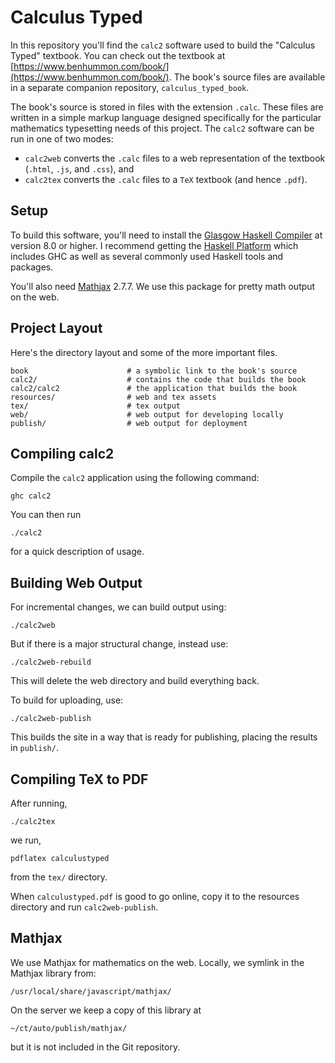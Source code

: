 
# Calculus Typed #

In this repository you'll find the `calc2` software used to build
the "Calculus Typed" textbook. You can check out the textbook at
[https://www.benhummon.com/book/](https://www.benhummon.com/book/).
The book's source files are available
in a separate companion repository, `calculus_typed_book`.

The book's source is stored in files with the extension `.calc`. These files
are written in a simple markup language designed specifically for the particular
mathematics typesetting needs of this project. The `calc2` software can be run in
one of two modes:
* `calc2web` converts the `.calc` files to a web representation of
the textbook (`.html`, `.js`, and `.css`), and
* `calc2tex` converts the `.calc` files to a `TeX` textbook (and hence `.pdf`).


## Setup ##

To build this software, you'll need to install the [Glasgow Haskell Compiler](https://www.haskell.org/ghc/) at version 8.0 or higher. I recommend getting the [Haskell Platform](https://www.haskell.org/platform/) which includes GHC as well as several commonly used Haskell tools and packages.

You'll also need [Mathjax](https://www.mathjax.org/) 2.7.7. We use this package
for pretty math output on the web.


## Project Layout ##

Here's the directory layout and some of the more important files.

    book                      # a symbolic link to the book's source
    calc2/                    # contains the code that builds the book
    calc2/calc2               # the application that builds the book
    resources/                # web and tex assets
    tex/                      # tex output
    web/                      # web output for developing locally
    publish/                  # web output for deployment


## Compiling calc2 ##

Compile the `calc2` application using the following command:

    ghc calc2

You can then run

    ./calc2

for a quick description of usage.


## Building Web Output ##

For incremental changes, we can build output using:

    ./calc2web

But if there is a major structural change, instead use:

    ./calc2web-rebuild

This will delete the web directory and build everything back.

To build for uploading, use:

    ./calc2web-publish

This builds the site in a way that is ready for publishing, placing
the results in `publish/`.


## Compiling TeX to PDF ##

After running,

    ./calc2tex

we run,

    pdflatex calculustyped

from the `tex/` directory.

When `calculustyped.pdf` is good to go online, copy it to the
resources directory and run `calc2web-publish`.


## Mathjax ##

We use Mathjax for mathematics on the web. Locally, we symlink in the
Mathjax library from:

    /usr/local/share/javascript/mathjax/

On the server we keep a copy of this library at

    ~/ct/auto/publish/mathjax/

but it is not included in the Git repository.
